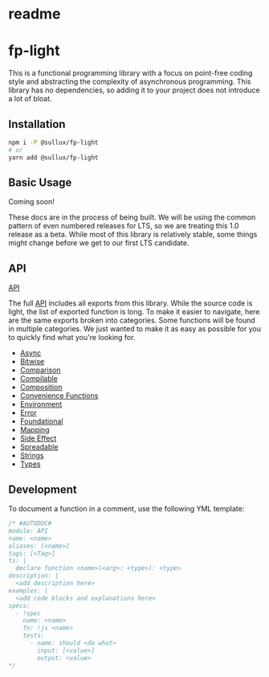 # readme

# fp-light

This is a functional programming library with a focus on point-free coding style
and abstracting the complexity of asynchronous programming. This library has no
dependencies, so adding it to your project does not introduce a lot of bloat.

## Installation

```bash
npm i -P @sullux/fp-light
# or
yarn add @sullux/fp-light
```

## Basic Usage

Coming soon!

These docs are in the process of being built. We will be using the common
pattern of even numbered releases for LTS, so we are treating this 1.0 release
as a beta. While most of this library is relatively stable, some things might
change before we get to our first LTS candidate.

## API

[API](https://github.com/Sullux/fp-light/blob/master/API.md)

The full [API](https://github.com/Sullux/fp-light/blob/master/API.md) includes all exports from this library. While the source code
is light, the list of exported function is long. To make it easier to navigate,
here are the same exports broken into categories. Some functions will be found
in multiple categories. We just wanted to make it as easy as possible for you to
quickly find what you're looking for.

* [Async](https://github.com/Sullux/fp-light/blob/master/ASYNC.md)
* [Bitwise](https://github.com/Sullux/fp-light/blob/master/BITWISE.md)
* [Comparison](https://github.com/Sullux/fp-light/blob/master/COMPARISON.md)
* [Compilable](https://github.com/Sullux/fp-light/blob/master/COMPILABLE.md)
* [Composition](https://github.com/Sullux/fp-light/blob/master/COMPOSITION.md)
* [Convenience Functions](https://github.com/Sullux/fp-light/blob/master/CONVENIENCE-FUNCTIONS.md)
* [Environment](https://github.com/Sullux/fp-light/blob/master/ENVIRONMENT.md)
* [Error](https://github.com/Sullux/fp-light/blob/master/ERROR.md)
* [Foundational](https://github.com/Sullux/fp-light/blob/master/FOUNDATIONAL.md)
* [Mapping](https://github.com/Sullux/fp-light/blob/master/MAPPING.md)
* [Side Effect](https://github.com/Sullux/fp-light/blob/master/SIDE-EFFECT.md)
* [Spreadable](https://github.com/Sullux/fp-light/blob/master/SPREADABLE.md)
* [Strings](https://github.com/Sullux/fp-light/blob/master/STRINGS.md)
* [Types](https://github.com/Sullux/fp-light/blob/master/TYPES.md)

## Development

To document a function in a comment, use the following YML template:

```javascript
/* #AUTODOC#
module: API
name: <name>
aliases: [<name>]
tags: [<Tag>]
ts: |
  declare function <name>(<arg>: <type>): <type>
description: |
  <add description here>
examples: |
  <add code blocks and explanations here>
specs:
  - !spec
    name: <name>
    fn: !js <name>
    tests:
      - name: should <do what>
        input: [<value>]
        output: <value>
*/
```
